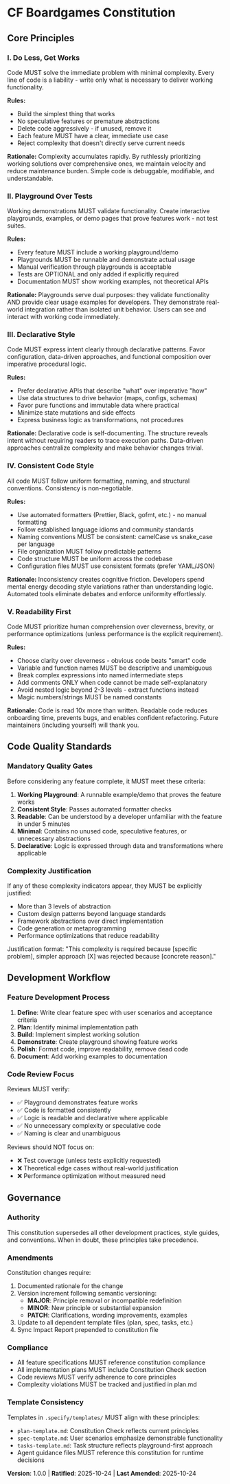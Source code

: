 <!--
  SYNC IMPACT REPORT
  ==================
  Version Change: 0.0.0 → 1.0.0
  
  Modified Principles:
  - NEW: I. Do Less, Get Works
  - NEW: II. Playground Over Tests
  - NEW: III. Declarative Style
  - NEW: IV. Consistent Code Style
  - NEW: V. Readability First
  
  Added Sections:
  - Core Principles (5 principles)
  - Code Quality Standards
  - Development Workflow
  - Governance
  
  Removed Sections: None (initial constitution)
  
  Templates Status:
  ✅ .specify/templates/plan-template.md - Updated with constitution check for 5 principles
  ✅ .specify/templates/spec-template.md - Added playground validation section
  ✅ .specify/templates/tasks-template.md - Replaced test tasks with playground tasks
  ⚠ .specify/templates/checklist-template.md - Manual review recommended
  ⚠ .specify/templates/agent-file-template.md - Manual review recommended
  
  Follow-up TODOs:
  - Review checklist-template.md and agent-file-template.md for alignment
  - Add language-specific formatter configurations (Prettier, Black, gofmt, etc.)
  - Create playground/demo guidelines document in docs/
  - Update any command prompt files in .github/prompts/ that reference testing
-->

# CF Boardgames Constitution

## Core Principles

### I. Do Less, Get Works

Code MUST solve the immediate problem with minimal complexity. Every line of code is a liability - write only what is necessary to deliver working functionality.

**Rules:**
- Build the simplest thing that works
- No speculative features or premature abstractions
- Delete code aggressively - if unused, remove it
- Each feature MUST have a clear, immediate use case
- Reject complexity that doesn't directly serve current needs

**Rationale:** Complexity accumulates rapidly. By ruthlessly prioritizing working solutions over comprehensive ones, we maintain velocity and reduce maintenance burden. Simple code is debuggable, modifiable, and understandable.

### II. Playground Over Tests

Working demonstrations MUST validate functionality. Create interactive playgrounds, examples, or demo pages that prove features work - not test suites.

**Rules:**
- Every feature MUST include a working playground/demo
- Playgrounds MUST be runnable and demonstrate actual usage
- Manual verification through playgrounds is acceptable
- Tests are OPTIONAL and only added if explicitly required
- Documentation MUST show working examples, not theoretical APIs

**Rationale:** Playgrounds serve dual purposes: they validate functionality AND provide clear usage examples for developers. They demonstrate real-world integration rather than isolated unit behavior. Users can see and interact with working code immediately.

### III. Declarative Style

Code MUST express intent clearly through declarative patterns. Favor configuration, data-driven approaches, and functional composition over imperative procedural logic.

**Rules:**
- Prefer declarative APIs that describe "what" over imperative "how"
- Use data structures to drive behavior (maps, configs, schemas)
- Favor pure functions and immutable data where practical
- Minimize state mutations and side effects
- Express business logic as transformations, not procedures

**Rationale:** Declarative code is self-documenting. The structure reveals intent without requiring readers to trace execution paths. Data-driven approaches centralize complexity and make behavior changes trivial.

### IV. Consistent Code Style

All code MUST follow uniform formatting, naming, and structural conventions. Consistency is non-negotiable.

**Rules:**
- Use automated formatters (Prettier, Black, gofmt, etc.) - no manual formatting
- Follow established language idioms and community standards
- Naming conventions MUST be consistent: camelCase vs snake_case per language
- File organization MUST follow predictable patterns
- Code structure MUST be uniform across the codebase
- Configuration files MUST use consistent formats (prefer YAML/JSON)

**Rationale:** Inconsistency creates cognitive friction. Developers spend mental energy decoding style variations rather than understanding logic. Automated tools eliminate debates and enforce uniformity effortlessly.

### V. Readability First

Code MUST prioritize human comprehension over cleverness, brevity, or performance optimizations (unless performance is the explicit requirement).

**Rules:**
- Choose clarity over cleverness - obvious code beats "smart" code
- Variable and function names MUST be descriptive and unambiguous
- Break complex expressions into named intermediate steps
- Add comments ONLY when code cannot be made self-explanatory
- Avoid nested logic beyond 2-3 levels - extract functions instead
- Magic numbers/strings MUST be named constants

**Rationale:** Code is read 10x more than written. Readable code reduces onboarding time, prevents bugs, and enables confident refactoring. Future maintainers (including yourself) will thank you.

## Code Quality Standards

### Mandatory Quality Gates

Before considering any feature complete, it MUST meet these criteria:

1. **Working Playground**: A runnable example/demo that proves the feature works
2. **Consistent Style**: Passes automated formatter checks
3. **Readable**: Can be understood by a developer unfamiliar with the feature in under 5 minutes
4. **Minimal**: Contains no unused code, speculative features, or unnecessary abstractions
5. **Declarative**: Logic is expressed through data and transformations where applicable

### Complexity Justification

If any of these complexity indicators appear, they MUST be explicitly justified:

- More than 3 levels of abstraction
- Custom design patterns beyond language standards
- Framework abstractions over direct implementation
- Code generation or metaprogramming
- Performance optimizations that reduce readability

Justification format: "This complexity is required because [specific problem], simpler approach [X] was rejected because [concrete reason]."

## Development Workflow

### Feature Development Process

1. **Define**: Write clear feature spec with user scenarios and acceptance criteria
2. **Plan**: Identify minimal implementation path
3. **Build**: Implement simplest working solution
4. **Demonstrate**: Create playground showing feature works
5. **Polish**: Format code, improve readability, remove dead code
6. **Document**: Add working examples to documentation

### Code Review Focus

Reviews MUST verify:
- ✅ Playground demonstrates feature works
- ✅ Code is formatted consistently
- ✅ Logic is readable and declarative where applicable
- ✅ No unnecessary complexity or speculative code
- ✅ Naming is clear and unambiguous

Reviews should NOT focus on:
- ❌ Test coverage (unless tests explicitly requested)
- ❌ Theoretical edge cases without real-world justification
- ❌ Performance optimization without measured need

## Governance

### Authority

This constitution supersedes all other development practices, style guides, and conventions. When in doubt, these principles take precedence.

### Amendments

Constitution changes require:
1. Documented rationale for the change
2. Version increment following semantic versioning:
   - **MAJOR**: Principle removal or incompatible redefinition
   - **MINOR**: New principle or substantial expansion
   - **PATCH**: Clarifications, wording improvements, examples
3. Update to all dependent template files (plan, spec, tasks, etc.)
4. Sync Impact Report prepended to constitution file

### Compliance

- All feature specifications MUST reference constitution compliance
- All implementation plans MUST include Constitution Check section
- Code reviews MUST verify adherence to core principles
- Complexity violations MUST be tracked and justified in plan.md

### Template Consistency

Templates in `.specify/templates/` MUST align with these principles:
- `plan-template.md`: Constitution Check reflects current principles
- `spec-template.md`: User scenarios emphasize demonstrable functionality
- `tasks-template.md`: Task structure reflects playground-first approach
- Agent guidance files MUST reference this constitution for runtime decisions

**Version**: 1.0.0 | **Ratified**: 2025-10-24 | **Last Amended**: 2025-10-24
